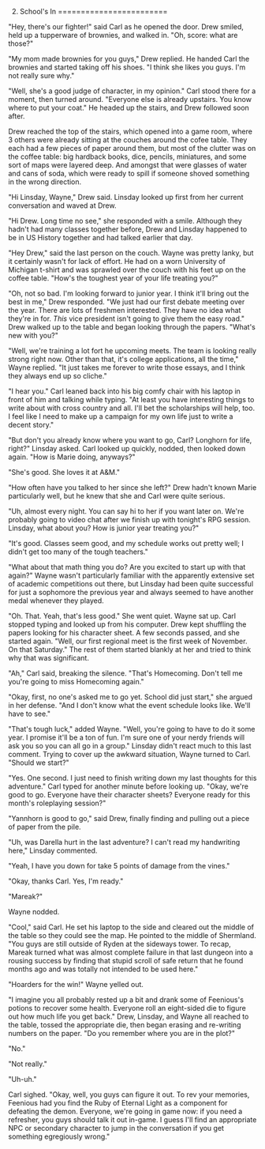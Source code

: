 2. School's In
========================

"Hey, there's our fighter!" said Carl as he opened the door. Drew smiled, held up a tupperware of brownies, and walked in. "Oh, score: what are those?"

"My mom made brownies for you guys," Drew replied. He handed Carl the brownies and started taking off his shoes. "I think she likes you guys. I'm not really sure why."

"Well, she's a good judge of character, in my opinion." Carl stood there for a moment, then turned around. "Everyone else is already upstairs. You know where to put your coat." He headed up the stairs, and Drew followed soon after.

Drew reached the top of the stairs, which opened into a game room, where 3 others were already sitting at the couches around the cofee table. They each had a few pieces of paper around them, but most of the clutter was on the coffee table: big hardback books, dice, pencils, miniatures, and some sort of maps were layered deep. And amongst that were glasses of water and cans of soda, which were ready to spill if someone shoved something in the wrong direction.

"Hi Linsday, Wayne," Drew said. Linsday looked up first from her current conversation and waved at Drew. 

"Hi Drew. Long time no see," she responded with a smile. Although they hadn't had many classes together before, Drew and Linsday happened to be in US History together and had talked earlier that day.

"Hey Drew," said the last person on the couch. Wayne was pretty lanky, but it certainly wasn't for lack of effort. He had on a worn University of Michigan t-shirt and was sprawled over the couch with his feet up on the coffee table. "How's the toughest year of your life treating you?"

"Oh, not so bad. I'm looking forward to junior year. I think it'll bring out the best in me," Drew responded. "We just had our first debate meeting over the year. There are lots of freshmen interested. They have no idea what they're in for. _This_ vice president isn't going to give them the easy road." Drew walked up to the table and began looking through the papers. "What's new with you?"

"Well, we're training a lot fort he upcoming meets. The team is looking really strong right now. Other than that, it's college applications, all the time," Wayne replied. "It just takes me forever to write those essays, and I think they always end up so cliche."

"I hear you." Carl leaned back into his big comfy chair with his laptop in front of him and talking while typing. "At least you have interesting things to write about with cross country and all. I'll bet the scholarships will help, too. I feel like I need to make up a campaign for my own life just to write a decent story."

"But don't you already know where you want to go, Carl? Longhorn for life, right?" Linsday asked. Carl looked up quickly, nodded, then looked down again. "How is Marie doing, anyways?"

"She's good. She loves it at A&M."

"How often have you talked to her since she left?" Drew hadn't known Marie particularly well, but he knew that she and Carl were quite serious.

"Uh, almost every night. You can say hi to her if you want later on. We're probably going to video chat after we finish up with tonight's RPG session. Linsday, what about you? How is junior year treating you?"

"It's good. Classes seem good, and my schedule works out pretty well; I didn't get too many of the tough teachers."

"What about that math thing you do? Are you excited to start up with that again?" Wayne wasn't particularly familiar with the apparently extensive set of academic competitions out there, but Linsday had been quite successful for just a sophomore the previous year and always seemed to have another medal whenever they played.

"Oh. That. Yeah, that's less good." She went quiet. Wayne sat up. Carl stopped typing and looked up from his computer. Drew kept shuffling the papers looking for his character sheet. A few seconds passed, and she started again. "Well, our first regional meet is the first week of November. On that Saturday." The rest of them started blankly at her and tried to think why that was significant.

"Ah," Carl said, breaking the silence. "That's Homecoming. Don't tell me you're going to miss Homecoming again."

"Okay, first, no one's asked me to go yet. School did just start," she argued in her defense. "And I don't know what the event schedule looks like. We'll have to see."

"That's tough luck," added Wayne. "Well, you're going to have to do it some year. I promise it'll be a ton of fun. I'm sure one of your nerdy friends will ask you so you can all go in a group." Linsday didn't react much to this last comment. Trying to cover up the awkward situation, Wayne turned to Carl. "Should we start?"

"Yes. One second. I just need to finish writing down my last thoughts for this adventure." Carl typed for another minute before looking up. "Okay, we're good to go. Everyone have their character sheets? Everyone ready for this month's roleplaying session?"

"Yannhorn is good to go," said Drew, finally finding and pulling out a piece of paper from the pile.

"Uh, was Darella hurt in the last adventure? I can't read my handwriting here," Linsday commented.

"Yeah, I have you down for take 5 points of damage from the vines."

"Okay, thanks Carl. Yes, I'm ready."

"Mareak?"

Wayne nodded.

"Cool," said Carl. He set his laptop to the side and cleared out the middle of the table so they could see the map. He pointed to the middle of Shermland. "You guys are still outside of Ryden at the sideways tower. To recap, Mareak turned what was almost complete failure in that last dungeon into a rousing success by finding that stupid scroll of safe return that he found months ago and was totally not intended to be used here." 

"Hoarders for the win!" Wayne yelled out.

"I imagine you all probably rested up a bit and drank some of Feenious's potions to recover some health. Everyone roll an eight-sided die to figure out how much life you get back." Drew, Linsday, and Wayne all reached to the table, tossed the appropriate die, then began erasing and re-writing numbers on the paper. "Do you remember where you are in the plot?"

"No."

"Not really."

"Uh-uh."

Carl sighed. "Okay, well, you guys can figure it out. To rev your memories, Feenious had you find the Ruby of Eternal Light as a component for defeating the demon. Everyone, we're going in game now: if you need a refresher, you guys should talk it out in-game. I guess I'll find an appropriate NPC or secondary character to jump in the conversation if you get something egregiously wrong."

